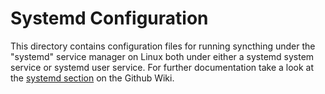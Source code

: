 # Systemd Configuration

This directory contains configuration files for running syncthing under the
"systemd" service manager on Linux both under either a systemd system service or
systemd user service. For further documentation take a look at the [systemd
section][1] on the Github Wiki.

[1]: http://docs.syncthing.net/users/autostart.html?highlight=systemd 
